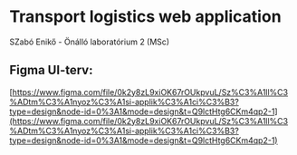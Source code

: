 # Transport logistics web application

SZabó Enikő - Önálló laboratórium 2 (MSc)

## Figma UI-terv:

[https://www.figma.com/file/0k2y8zL9xiOK67rOUkpvuL/Sz%C3%A1ll%C3%ADtm%C3%A1nyoz%C3%A1si-applik%C3%A1ci%C3%B3?type=design&node-id=0%3A1&mode=design&t=Q9lctHtg6CKm4qp2-1](https://www.figma.com/file/0k2y8zL9xiOK67rOUkpvuL/Sz%C3%A1ll%C3%ADtm%C3%A1nyoz%C3%A1si-applik%C3%A1ci%C3%B3?type=design&node-id=0%3A1&mode=design&t=Q9lctHtg6CKm4qp2-1)